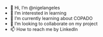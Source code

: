 - 👋 Hi, I’m @nigelangeles
- 👀 I’m interested in learning
- 🌱 I’m currently learning about COPADO
- 💞️ I’m looking to collaborate on my project 
- 📫 How to reach me by LinkedIn

<!---
nigelangeles/nigelangeles is a ✨ special ✨ repository because its `README.md` (this file) appears on your GitHub profile.
You can click the Preview link to take a look at your changes.
--->
